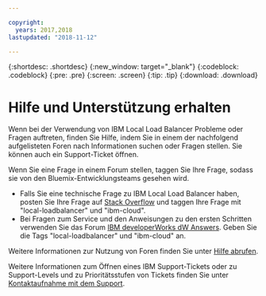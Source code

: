 ```yaml
---

copyright:
  years: 2017,2018
lastupdated: "2018-11-12"

---
```


{:shortdesc: .shortdesc}
{:new_window: target="_blank"}
{:codeblock: .codeblock}
{:pre: .pre}
{:screen: .screen}
{:tip: .tip}
{:download: .download}

# Hilfe und Unterstützung erhalten

Wenn bei der Verwendung von IBM Local Load Balancer Probleme oder Fragen auftreten, finden Sie Hilfe, indem Sie in einem der nachfolgend aufgelisteten Foren nach Informationen suchen oder Fragen stellen. Sie können auch ein Support-Ticket öffnen.

Wenn Sie eine Frage in einem Forum stellen, taggen Sie Ihre Frage, sodass sie von den Bluemix-Entwicklungsteams gesehen wird.

* Falls Sie eine technische Frage zu IBM Local Load Balancer haben, posten Sie Ihre Frage auf [Stack Overflow](https://stackoverflow.com/search?q=local-loadbalancer+ibm-bluemix) und taggen Ihre Frage mit "local-loadbalancer" und "ibm-cloud".
* Bei Fragen zum Service und den Anweisungen zu den ersten Schritten verwenden Sie das Forum [IBM developerWorks dW Answers](https://developer.ibm.com/answers/topics/local-loadbalancer.html?smartspace=ibm-cloud). Geben Sie die Tags "local-loadbalancer" und "ibm-cloud" an.

Weitere Informationen zur Nutzung von Foren finden Sie unter [Hilfe abrufen](/docs/support/index.html#getting-help).

Weitere Informationen zum Öffnen eines IBM Support-Tickets oder zu Support-Levels und zu Prioritätsstufen von Tickets finden Sie unter [Kontaktaufnahme mit dem Support](/docs/support/index.html#contacting-support).
